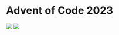 Advent of Code 2023
===================

![](https://img.shields.io/badge/stars%20⭐-30-yellow) ![](https://img.shields.io/badge/days%20completed-15-red)
